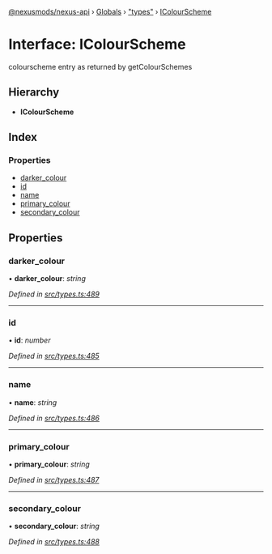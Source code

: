 [@nexusmods/nexus-api](../README.md) › [Globals](../globals.md) › ["types"](../modules/_types_.md) › [IColourScheme](_types_.icolourscheme.md)

# Interface: IColourScheme

colourscheme entry as returned by getColourSchemes

## Hierarchy

* **IColourScheme**

## Index

### Properties

* [darker_colour](_types_.icolourscheme.md#darker_colour)
* [id](_types_.icolourscheme.md#id)
* [name](_types_.icolourscheme.md#name)
* [primary_colour](_types_.icolourscheme.md#primary_colour)
* [secondary_colour](_types_.icolourscheme.md#secondary_colour)

## Properties

###  darker_colour

• **darker_colour**: *string*

*Defined in [src/types.ts:489](https://github.com/Nexus-Mods/node-nexus-api/blob/af3f187/src/types.ts#L489)*

___

###  id

• **id**: *number*

*Defined in [src/types.ts:485](https://github.com/Nexus-Mods/node-nexus-api/blob/af3f187/src/types.ts#L485)*

___

###  name

• **name**: *string*

*Defined in [src/types.ts:486](https://github.com/Nexus-Mods/node-nexus-api/blob/af3f187/src/types.ts#L486)*

___

###  primary_colour

• **primary_colour**: *string*

*Defined in [src/types.ts:487](https://github.com/Nexus-Mods/node-nexus-api/blob/af3f187/src/types.ts#L487)*

___

###  secondary_colour

• **secondary_colour**: *string*

*Defined in [src/types.ts:488](https://github.com/Nexus-Mods/node-nexus-api/blob/af3f187/src/types.ts#L488)*
